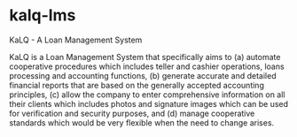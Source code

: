 # kalq-lms
KaLQ - A Loan Management System

KaLQ is a Loan Management System that specifically aims to (a) automate cooperative procedures which includes teller and cashier operations, loans processing and accounting functions, (b) generate accurate and detailed financial reports that are based on the generally accepted accounting principles, (c) allow the company to enter comprehensive information on all their clients which includes photos and signature images which can be used for verification and security purposes, and (d) manage cooperative standards which would be very flexible when the need to change arises.
